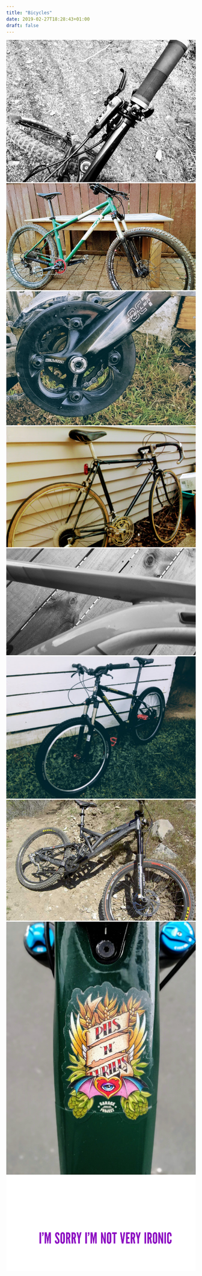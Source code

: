 ```yaml
---
title: "Bicycles"
date: 2019-02-27T18:28:43+01:00
draft: false
---
```


![](/images/bicycles/Bicycle01.jpg)
![](/images/bicycles/Bicycle02.jpg)
![](/images/bicycles/Bicycle04.jpg)
![](/images/bicycles/Bicycle05.jpg)
![](/images/bicycles/Bicycle06.jpg)
![](/images/bicycles/Bicycle07.jpg)
![](/images/bicycles/Bicycle08.jpg)
![](/images/bicycles/Bicycle09.jpg)
![](/images/bicycles/Irony01.png)
